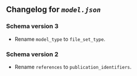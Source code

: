 ## Changelog for *`model.json`*

### Schema version 3

* Rename `model_type` to `file_set_type`.

### Schema version 2

* Rename `references` to `publication_identifiers`.
